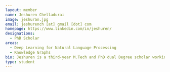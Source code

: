 ```yaml
---
layout: member
name: Jeshuren Chelladurai
image: jeshuran.jpg
email: jeshurench [at] gmail [dot] com
homepage: https://www.linkedin.com/in/jeshuren/
designations: 
  - PhD Scholar
areas:
  - Deep Learning for Natural Language Processing
  - Knowledge Graphs
bio: Jeshuren is a third-year M.Tech and PhD dual Degree scholar working along with Prof.Ravindran.He is working on creating a Knowledge graph for medical domain and use it in the process of clinical documentation improvement in the healthcare industry.He likes to read quora answers and play chess in the free time.
type: student
---
```

